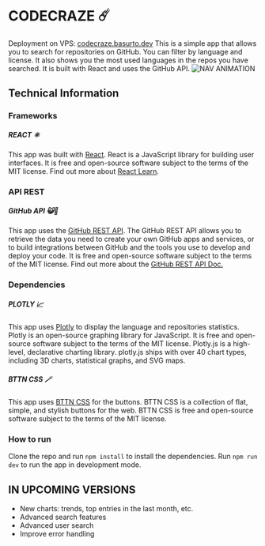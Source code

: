 # CODECRAZE ☄️
Deployment on VPS: [codecraze.basurto.dev](https://codecraze.basurto.dev/)
This is a simple app that allows you to search for repositories on GitHub. You can filter by language and license.
It also shows you the most used languages in the repos you have searched.
It is built with React and uses the GitHub API.
![NAV ANIMATION](docs/navAnimation.gif)

## Technical Information

### Frameworks
##### REACT ⚛️
This app was built with [React](https://react.dev/).
React is a JavaScript library for building user interfaces. It is free and open-source software subject to the terms of the MIT license.
Find out more about [React Learn](https://react.dev/learn).


### API REST
##### GitHub API 😺🐙
This app uses the [GitHub REST API](https://docs.github.com/en/rest).
The GitHub REST API allows you to retrieve the data you need to create your own GitHub apps and services, or to build integrations between GitHub and the tools you use to develop and deploy your code.
It is free and open-source software subject to the terms of the MIT license.
Find out more about the [GitHub REST API Doc.](https://docs.github.com/en/rest)

### Dependencies
##### PLOTLY 📈
This app uses [Plotly](https://plotly.com/javascript/react/) to display the language and repositories statistics.
Plotly is an open-source graphing library for JavaScript. It is free and open-source software subject to the terms of the MIT license.
Plotly.js is a high-level, declarative charting library. plotly.js ships with over 40 chart types, including 3D charts, statistical graphs, and SVG maps.

##### BTTN CSS 🪄
This app uses [BTTN CSS](https://bttn.surge.sh/) for the buttons.
BTTN CSS is a collection of flat, simple, and stylish buttons for the web.
BTTN CSS is free and open-source software subject to the terms of the MIT license.

### How to run
Clone the repo and run ```npm install``` to install the dependencies.
Run ```npm run dev``` to run the app in development mode.
 
## IN UPCOMING VERSIONS
- New charts: trends, top entries in the last month, etc.
- Advanced search features
- Advanced user search
- Improve error handling
